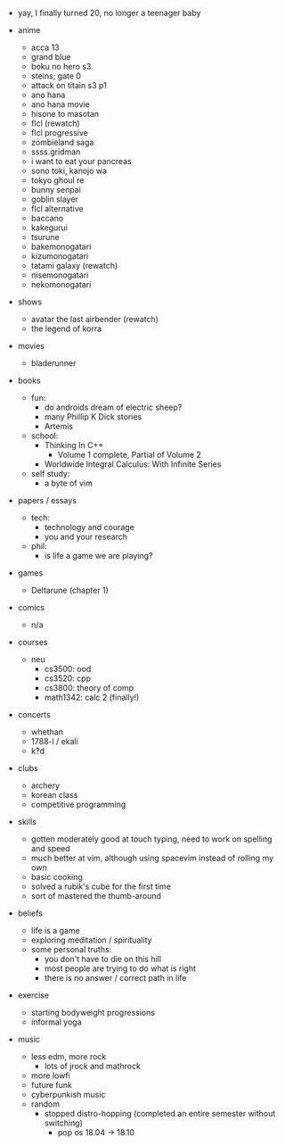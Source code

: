 - yay, I finally turned 20, no longer a teenager baby

- anime
    - acca 13
    - grand blue
    - boku no hero s3
    - steins; gate 0
    - attack on titain s3 p1
    - ano hana
    - ano hana movie
    - hisone to masotan
    - flcl (rewatch)
    - flcl progressive
    - zombieland saga
    - ssss.gridman
    - i want to eat your pancreas
    - sono toki, kanojo wa
    - tokyo ghoul re 
    - bunny senpai
    - goblin slayer
    - flcl alternative 
    - baccano
    - kakegurui
    - tsurune
    - bakemonogatari 
    - kizumonogatari
    - tatami galaxy (rewatch)
    - nisemonogatari
    - nekomonogatari
- shows
    - avatar the last airbender (rewatch)
    - the legend of korra
- movies
    - bladerunner 
- books
    - fun:
      - do androids dream of electric sheep? 
      - many Phillip K Dick stories
      - Artemis
    - school:
      - Thinking In C++
        - Volume 1 complete, Partial of Volume 2
      - Worldwide Integral Calculus: With Infinite Series
    - self study:
      - a byte of vim
- papers / essays
  - tech:
    - technology and courage
    - you and your research
  - phil:
    - is life a game we are playing?
- games 
    - Deltarune (chapter 1) 
- comics
    - n/a
- courses
    - neu
      - cs3500: ood
      - cs3520: cpp
      - cs3800: theory of comp
      - math1342: calc 2 (finally!)
- concerts
    - whethan
    - 1788-l / ekali
    - k?d
- clubs
    - archery
    - korean class
    - competitive programming
- skills
    - gotten moderately good at touch typing, need to work on spelling and speed
    - much better at vim, although using spacevim instead of rolling my own
    - basic cooking
    - solved a rubik's cube for the first time
    - sort of mastered the thumb-around
- beliefs
  - life is a game
  - exploring meditation / spirituality
  - some personal truths:
    - you don't have to die on this hill
    - most people are trying to do what is right
    - there is no answer / correct path in life
- exercise
  - starting bodyweight progressions
  - informal yoga
- music
    - less edm, more rock
        - lots of jrock and mathrock
    - more lowfi 
    - future funk 
    - cyberpunkish music 
  - random
    - stopped distro-hopping (completed an entire semester without switching)
        - pop os 18.04 -> 18.10

